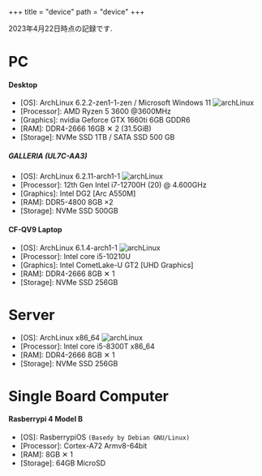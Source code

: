 +++
title = "device"
path = "device"
+++

2023年4月22日時点の記録です.

# PC

#### Desktop

- [OS]: ArchLinux 6.2.2-zen1-1-zen / Microsoft Windows 11 ![archLinux](/arch8015linux.png)
- [Processor]: AMD Ryzen 5 3600 @3600MHz
- [Graphics]: nvidia Geforce GTX 1660ti 6GB GDDR6
- [RAM]: DDR4-2666 16GB ✕ 2 (31.5GiB)
- [Storage]: NVMe SSD 1TB / SATA SSD 500 GB

##### GALLERIA (UL7C-AA3)
- [OS]: ArchLinux 6.2.11-arch1-1 ![archLinux](/arch8015linux.png)
- [Processor]: 12th Gen Intel i7-12700H (20) @ 4.600GHz
- [Graphics]: Intel DG2 [Arc A550M]
- [RAM]: DDR5-4800 8GB ×2
- [Storage]: NVMe SSD 500GB

#### CF-QV9 Laptop
- [OS]: ArchLinux 6.1.4-arch1-1 ![archLinux](/arch8015linux.png)
- [Processor]: Intel core i5-10210U
- [Graphics]: Intel CometLake-U GT2 [UHD Graphics]
- [RAM]: DDR4-2666 8GB ✕ 1
- [Storage]: NVMe SSD 256GB


# Server

- [OS]: ArchLinux x86_64 ![archLinux](/arch8015linux.png)
- [Processor]: Intel core i5-8300T x86_64
- [RAM]: DDR4-2666 8GB ✕ 1
- [Storage]: NVMe SSD  256GB

# Single Board Computer

#### Rasberrypi 4 Model B

- [OS]: RasberrypiOS `(Basedy by Debian GNU/Linux)`
- [Processor]: Cortex-A72 Armv8-64bit
- [RAM]: 8GB ✕ 1
- [Storage]: 64GB MicroSD


